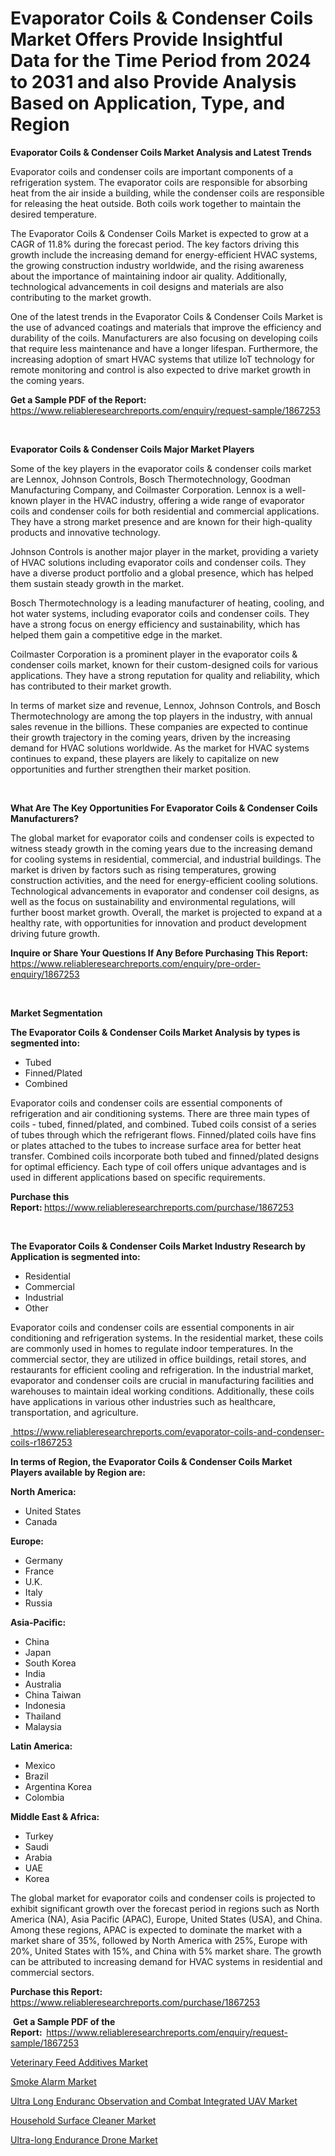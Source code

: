 <p><h1>Evaporator Coils & Condenser Coils Market Offers Provide Insightful Data for the Time Period from 2024 to 2031 and also Provide Analysis Based on Application, Type, and Region</h1></p><p><strong>Evaporator Coils & Condenser Coils Market Analysis and Latest Trends</strong></p>
<p><p>Evaporator coils and condenser coils are important components of a refrigeration system. The evaporator coils are responsible for absorbing heat from the air inside a building, while the condenser coils are responsible for releasing the heat outside. Both coils work together to maintain the desired temperature.</p><p>The Evaporator Coils & Condenser Coils Market is expected to grow at a CAGR of 11.8% during the forecast period. The key factors driving this growth include the increasing demand for energy-efficient HVAC systems, the growing construction industry worldwide, and the rising awareness about the importance of maintaining indoor air quality. Additionally, technological advancements in coil designs and materials are also contributing to the market growth.</p><p>One of the latest trends in the Evaporator Coils & Condenser Coils Market is the use of advanced coatings and materials that improve the efficiency and durability of the coils. Manufacturers are also focusing on developing coils that require less maintenance and have a longer lifespan. Furthermore, the increasing adoption of smart HVAC systems that utilize IoT technology for remote monitoring and control is also expected to drive market growth in the coming years.</p></p>
<p><strong>Get a Sample PDF of the Report:&nbsp;</strong> <a href="https://www.reliableresearchreports.com/enquiry/request-sample/1867253">https://www.reliableresearchreports.com/enquiry/request-sample/1867253</a></p>
<p>&nbsp;</p>
<p><strong>Evaporator Coils & Condenser Coils Major Market Players</strong></p>
<p><p>Some of the key players in the evaporator coils & condenser coils market are Lennox, Johnson Controls, Bosch Thermotechnology, Goodman Manufacturing Company, and Coilmaster Corporation. Lennox is a well-known player in the HVAC industry, offering a wide range of evaporator coils and condenser coils for both residential and commercial applications. They have a strong market presence and are known for their high-quality products and innovative technology.</p><p>Johnson Controls is another major player in the market, providing a variety of HVAC solutions including evaporator coils and condenser coils. They have a diverse product portfolio and a global presence, which has helped them sustain steady growth in the market.</p><p>Bosch Thermotechnology is a leading manufacturer of heating, cooling, and hot water systems, including evaporator coils and condenser coils. They have a strong focus on energy efficiency and sustainability, which has helped them gain a competitive edge in the market.</p><p>Coilmaster Corporation is a prominent player in the evaporator coils & condenser coils market, known for their custom-designed coils for various applications. They have a strong reputation for quality and reliability, which has contributed to their market growth.</p><p>In terms of market size and revenue, Lennox, Johnson Controls, and Bosch Thermotechnology are among the top players in the industry, with annual sales revenue in the billions. These companies are expected to continue their growth trajectory in the coming years, driven by the increasing demand for HVAC solutions worldwide. As the market for HVAC systems continues to expand, these players are likely to capitalize on new opportunities and further strengthen their market position.</p></p>
<p>&nbsp;</p>
<p><strong>What Are The Key Opportunities For Evaporator Coils & Condenser Coils Manufacturers?</strong></p>
<p><p>The global market for evaporator coils and condenser coils is expected to witness steady growth in the coming years due to the increasing demand for cooling systems in residential, commercial, and industrial buildings. The market is driven by factors such as rising temperatures, growing construction activities, and the need for energy-efficient cooling solutions. Technological advancements in evaporator and condenser coil designs, as well as the focus on sustainability and environmental regulations, will further boost market growth. Overall, the market is projected to expand at a healthy rate, with opportunities for innovation and product development driving future growth.</p></p>
<p><strong>Inquire or Share Your Questions If Any Before Purchasing This Report:</strong> <a href="https://www.reliableresearchreports.com/enquiry/pre-order-enquiry/1867253">https://www.reliableresearchreports.com/enquiry/pre-order-enquiry/1867253</a></p>
<p>&nbsp;</p>
<p><strong>Market Segmentation</strong></p>
<p><strong>The Evaporator Coils & Condenser Coils Market Analysis by types is segmented into:</strong></p>
<p><ul><li>Tubed</li><li>Finned/Plated</li><li>Combined</li></ul></p>
<p><p>Evaporator coils and condenser coils are essential components of refrigeration and air conditioning systems. There are three main types of coils - tubed, finned/plated, and combined. Tubed coils consist of a series of tubes through which the refrigerant flows. Finned/plated coils have fins or plates attached to the tubes to increase surface area for better heat transfer. Combined coils incorporate both tubed and finned/plated designs for optimal efficiency. Each type of coil offers unique advantages and is used in different applications based on specific requirements.</p></p>
<p><strong>Purchase this Report:&nbsp;</strong><a href="https://www.reliableresearchreports.com/purchase/1867253">https://www.reliableresearchreports.com/purchase/1867253</a></p>
<p>&nbsp;</p>
<p><strong>The Evaporator Coils & Condenser Coils Market Industry Research by Application is segmented into:</strong></p>
<p><ul><li>Residential</li><li>Commercial</li><li>Industrial</li><li>Other</li></ul></p>
<p><p>Evaporator coils and condenser coils are essential components in air conditioning and refrigeration systems. In the residential market, these coils are commonly used in homes to regulate indoor temperatures. In the commercial sector, they are utilized in office buildings, retail stores, and restaurants for efficient cooling and refrigeration. In the industrial market, evaporator and condenser coils are crucial in manufacturing facilities and warehouses to maintain ideal working conditions. Additionally, these coils have applications in various other industries such as healthcare, transportation, and agriculture.</p></p>
<p><a href="https://www.reliableresearchreports.com/evaporator-coils-and-condenser-coils-r1867253">&nbsp;https://www.reliableresearchreports.com/evaporator-coils-and-condenser-coils-r1867253</a></p>
<p><strong>In terms of Region, the Evaporator Coils & Condenser Coils Market Players available by Region are:</strong></p>
<p>
    <p> <strong> North America: </strong>
        <ul>
            <li>United States</li>
            <li>Canada</li>
        </ul>
        </p> 
    <p> <strong> Europe: </strong>
        <ul>
            <li>Germany</li>
            <li>France</li>
            <li>U.K.</li>
            <li>Italy</li>
            <li>Russia</li>
        </ul>
        </p> 
    <p> <strong> Asia-Pacific: </strong>
        <ul>
            <li>China</li>
            <li>Japan</li>
            <li>South Korea</li>
            <li>India</li>
            <li>Australia</li>
            <li>China Taiwan</li>
            <li>Indonesia</li>
            <li>Thailand</li>
            <li>Malaysia</li>
        </ul>
        </p> 
    <p> <strong> Latin America: </strong>
        <ul>
            <li>Mexico</li>
            <li>Brazil</li>
            <li>Argentina Korea</li>
            <li>Colombia</li>
        </ul>
        </p> 
    <p> <strong> Middle East & Africa: </strong>
        <ul>
            <li>Turkey</li>
            <li>Saudi</li>
            <li>Arabia</li>
            <li>UAE</li>
            <li>Korea</li>
        </ul>
    </p>
    </p>
<p><p>The global market for evaporator coils and condenser coils is projected to exhibit significant growth over the forecast period in regions such as North America (NA), Asia Pacific (APAC), Europe, United States (USA), and China. Among these regions, APAC is expected to dominate the market with a market share of 35%, followed by North America with 25%, Europe with 20%, United States with 15%, and China with 5% market share. The growth can be attributed to increasing demand for HVAC systems in residential and commercial sectors.</p></p>
<p><strong>Purchase this Report: </strong><a href="https://www.reliableresearchreports.com/purchase/1867253">https://www.reliableresearchreports.com/purchase/1867253</a></p>
<p>&nbsp;<strong>Get a Sample PDF of the Report:&nbsp;&nbsp;</strong><a href="https://www.reliableresearchreports.com/enquiry/request-sample/1867253">https://www.reliableresearchreports.com/enquiry/request-sample/1867253</a></p>
<p><strong></strong></p>
<p><p><a href="https://medium.com/@shawnsmithv6981/global-veterinary-feed-additives-market-size-and-market-trends-analysis-by-regional-outlook-924a821ded78">Veterinary Feed Additives Market</a></p><p><a href="https://medium.com/@clarenceuvalis67867/global-smoke-alarm-market-share-and-growth-opportunities-and-market-size-growing-with-a-cagr-of-4-2-17de8b6223ba">Smoke Alarm Market</a></p><p><a href="https://github.com/mdhefjumiah/Market-Research-Report-List-2/blob/main/ultra-long-enduranc-observation-and-combat-integrated-uav-market.md">Ultra Long Enduranc Observation and Combat Integrated UAV Market</a></p><p><a href="https://medium.com/@stephaniewynterk14/household-surface-cleaner-market-outlook-complete-industry-analysis-2024-to-2031-c7fa4144a86a">Household Surface Cleaner Market</a></p><p><a href="https://github.com/wrwgzwbr35/Market-Research-Report-List-2/blob/main/ultra-long-endurance-drone-market.md">Ultra-long Endurance Drone Market</a></p></p>
